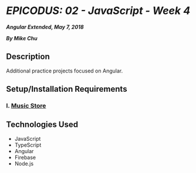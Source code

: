 # _EPICODUS: 02 - JavaScript - Week 4_

***Angular Extended, May 7, 2018***

***By Mike Chu***

## Description

Additional practice projects focused on Angular.

## Setup/Installation Requirements

### I. [Music Store](./music-store/)

## Technologies Used

- JavaScript
- TypeScript
- Angular
- Firebase
- Node.js
